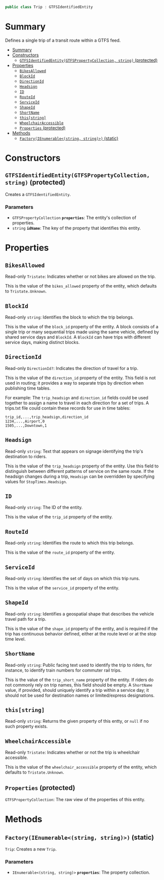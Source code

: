 ```csharp
public class Trip : GTFSIdentifiedEntity
```

# Summary
Defines a single trip of a transit route within a GTFS feed.

- [Summary](#summary)
- [Constructors](#constructors)
  - [`GTFSIdentifiedEntity(GTFSPropertyCollection, string)` (protected)](#gtfsidentifiedentitygtfspropertycollection-string-protected)
- [Properties](#properties)
  - [`BikesAllowed`](#bikesallowed)
  - [`BlockId`](#blockid)
  - [`DirectionId`](#directionid)
  - [`Headsign`](#headsign)
  - [`ID`](#id)
  - [`RouteId`](#routeid)
  - [`ServiceId`](#serviceid)
  - [`ShapeId`](#shapeid)
  - [`ShortName`](#shortname)
  - [`this[string]`](#thisstring)
  - [`WheelchairAccessible`](#wheelchairaccessible)
  - [`Properties` (protected)](#properties-protected)
- [Methods](#methods)
  - [`Factory(IEnumerable<(string, string)>)` (static)](#factoryienumerablestring-string-static)



# Constructors


## `GTFSIdentifiedEntity(GTFSPropertyCollection, string)` (protected)
Creates a `GTFSIdentifiedEntity`.

### Parameters
* `GTFSPropertyCollection` **`properties`**: The entity's collection of properties.
* `string` **`idName`**: The key of the property that identifies this entity.



# Properties


## `BikesAllowed`
Read-only `Tristate`: Indicates whether or not bikes are allowed on the trip.

This is the value of the `bikes_allowed` property of the entity, which defaults to `Tristate.Unknown`. 


## `BlockId`
Read-only `string`: Identifies the block to which the trip belongs.

This is the value of the `block_id` property of the entity. A block consists of a single trip or many sequential trips made using the same vehicle, defined by shared service days and `BlockId`. A `BlockId` can have trips with different service days, making distinct blocks.


## `DirectionId`
Read-only `DirectionId?`: Indicates the direction of travel for a trip.

This is the value of the `direction_id` property of the entity. This field is not used in routing; it provides a way to separate trips by direction when publishing time tables.

For example: The `trip_headsign` and `direction_id` fields could be used together to assign a name to travel in each direction for a set of trips. A trips.txt file could contain these records for use in time tables:

```csv
trip_id,...,trip_headsign,direction_id
1234,...,Airport,0
1505,...,Downtown,1
```

## `Headsign`
Read-only `string`: Text that appears on signage identifying the trip's destination to riders.

This is the value of the `trip_headsign` property of the entity. Use this field to distinguish between different patterns of service on the same route. If the headsign changes during a trip, `Headsign` can be overridden by specifying values for `StopTimes.Headsign`.


## `ID`
Read-only `string`: The ID of the entity.

This is the value of the `trip_id` property of the entity.


## `RouteId`
Read-only `string`: Identifies the route to which this trip belongs.

This is the value of the `route_id` property of the entity.


## `ServiceId`
Read-only `string`: Identifies the set of days on which this trip runs.

This is the value of the `service_id` property of the entity.


## `ShapeId`
Read-only `string`: Identifies a geospatial shape that describes the vehicle travel path for a trip.

This is the value of the `shape_id` property of the entity, and is required if the trip has continuous behavior defined, either at the route level or at the stop time level.


## `ShortName`
Read-only `string`: Public facing text used to identify the trip to riders, for instance, to identify train numbers for commuter rail trips.

This is the value of the `trip_short_name` property of the entity. If riders do not commonly rely on trip names, this field should be empty. A `ShortName` value, if provided, should uniquely identify a trip within a service day; it should not be used for destination names or limited/express designations.


## `this[string]`
Read-only `string`: Returns the given property of this entty, or `null` if no such property exists.


## `WheelchairAccessible`
Read-only `Tristate`: Indicates whether or not the trip is wheelchair accessible.

This is the value of the `wheelchair_accessible` property
of the entity, which defaults to `Tristate.Unknown`.


## `Properties` (protected)
`GTFSPropertyCollection`: The raw view of the properties of this entity.



# Methods


## `Factory(IEnumerable<(string, string)>)` (static)
`Trip`: Creates a new `Trip`.

### Parameters
* `IEnumerable<(string, string)>` **`properties`**: The property collection.